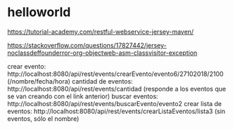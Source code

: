 # helloworld

https://tutorial-academy.com/restful-webservice-jersey-maven/

https://stackoverflow.com/questions/17827442/jersey-noclassdeffounderror-org-objectweb-asm-classvisitor-exception

crear evento: http://localhost:8080/api/rest/events/crearEvento/evento6/27102018/2100 (/nombre/fecha/hora)
cantidad de eventos: http://localhost:8080/api/rest/events/cantidad (responde a los eventos que se van creando con el link anterior)
buscar eventos: http://localhost:8080/api/rest/events/buscarEvento/evento2 
crear lista de eventos: http://localhost:8080/api/rest/events/crearListaEventos/lista3 (sin eventos, sólo el nombre)
